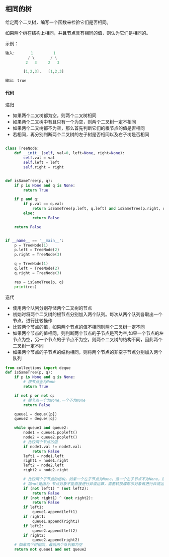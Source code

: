 ## 相同的树
给定两个二叉树，编写一个函数来检验它们是否相同。

如果两个树在结构上相同，并且节点具有相同的值，则认为它们是相同的。

示例：
```python
输入:       1         1
          / \       / \
         2   3     2   3

        [1,2,3],   [1,2,3]

输出: true
```

#### 代码
递归</br>
* 如果两个二叉树都为空，则两个二叉树相同
* 如果两个二叉树中有且只有一个为空，则两个二叉树一定不相同
* 如果两个二叉树都不为空，那么首先判断它们的根节点的值是否相同
* 若相同，再分别判断两个二叉树的左子树是否相同以及右子树是否相同

```python

class TreeNode:
    def __init__(self, val=0, left=None, right=None):
        self.val = val
        self.left = left
        self.right = right


def isSameTree(p, q):
    if p is None and q is None:
        return True

    if p and q:
        if p.val == q.val:
            return isSameTree(p.left, q.left) and isSameTree(p.right, q.right)
        else:
            return False

    return False


if __name__ == '__main__':
    p = TreeNode(1)
    p.left = TreeNode(2)
    p.right = TreeNode(3)

    q = TreeNode(1)
    q.left = TreeNode(2)
    q.right = TreeNode(3)

    res = isSameTree(p, q)
    print(res)
```

迭代</br>
* 使用两个队列分别存储两个二叉树的节点
* 初始时将两个二叉树的根节点分别加入两个队列。每次从两个队列各取出一个节点，进行比较操作
* 比较两个节点的值，如果两个节点的值不相同则两个二叉树一定不同
* 如果两个节点的值相同，则判断两个节点的子节点是否为空,如果一个节点的左节点为空，另一个节点的子节点不为空，则两个二叉树的结构不同，因此两个二叉树一定不同
* 如果两个节点的子节点的结构相同，则将两个节点的非空子节点分别加入两个队列

```python
from collections import deque
def isSameTree(p, q):
    if p is None and q is None:
        # 根节点全为None
        return True

    if not p or not q:
        # 根节点一个为None,一个不为None
        return False

    queue1 = deque([p])
    queue2 = deque([q])

    while queue1 and queue2:
        node1 = queue1.popleft()
        node2 = queue2.popleft()
        # 比较两个节点的值
        if node1.val != node2.val:
            return False
        left1 = node1.left
        right1 = node1.right
        left2 = node2.left
        right2 = node2.right

        # 比较两个子节点的结构，如果一个左子节点为None，另一个左子节点不为None，则返回False
        # 加not是因为 节点对象不能直接进行异或运算，需要转换成布尔对象再进行异或运算
        if (not left1) ^ (not left2):
            return False
        if (not right1) ^ (not right2):
            return False
        if left1:
            queue1.append(left1)
        if right1:
            queue1.append(right1)
        if left2:
            queue2.append(left2)
        if right2:
            queue2.append(right2)
    # 如果两个树相同，最后两个队列都为空
    return not queue1 and not queue2
```
